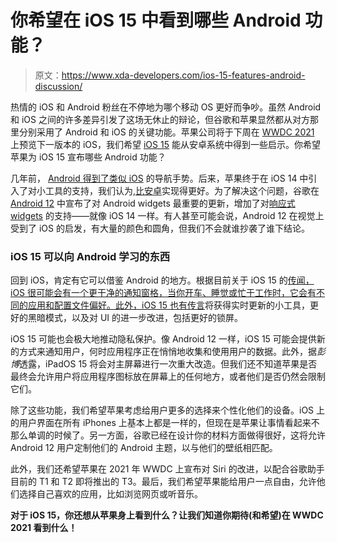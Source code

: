 # 你希望在 iOS 15 中看到哪些 Android 功能？

> 原文：<https://www.xda-developers.com/ios-15-features-android-discussion/>

热情的 iOS 和 Android 粉丝在不停地为哪个移动 OS 更好而争吵。虽然 Android 和 iOS 之间的许多差异引发了这场无休止的辩论，但谷歌和苹果显然都从对方那里分别采用了 Android 和 iOS 的关键功能。苹果公司将于下周在 [WWDC 2021](https://www.xda-developers.com/apple-wwdc-21-announced/) 上预览下一版本的 iOS，我们希望 [iOS 15](https://www.xda-developers.com/ios-15/) 能从安卓系统中得到一些启示。你希望苹果为 iOS 15 宣布哪些 Android 功能？

几年前， [Android 得到了类似 iOS](https://www.xda-developers.com/android-q-iphone-navigation-gestures/) 的导航手势。后来，苹果终于在 iOS 14 中引入了对小工具的支持，我们认为,[比安卓](https://www.xda-developers.com/apple-ios-14-widgets-better-than-android/)实现得更好。为了解决这个问题，谷歌在 [Android 12](https://www.xda-developers.com/android-12/) 中宣布了对 Android widgets 最重要的更新，增加了对[响应式 widgets](https://www.xda-developers.com/google-android-12-widgets-overhaul/) 的支持——就像 iOS 14 一样。有人甚至可能会说，Android 12 在视觉上受到了 iOS 的启发，有大量的颜色和圆角，但我们不会就谁抄袭了谁下结论。

### iOS 15 可以向 Android 学习的东西

回到 iOS，肯定有它可以借鉴 Android 的地方。根据目前关于 iOS 15 的[传闻，iOS 很可能会有一个更干净的通知窗格，当你开车、睡觉或忙于工作时，它会有不同的应用和配置文件偏好。此外，iOS 15 也有](https://www.xda-developers.com/apple-ios-15-user-status-privacy-changes-explore-imessage-social-network/)[传言](https://twitter.com/connorjewiss/status/1397158493405302785)将获得实时更新的小工具，更好的黑暗模式，以及对 UI 的进一步改进，包括更好的锁屏。

iOS 15 可能也会极大地推动隐私保护。像 Android 12 一样，iOS 15 可能会提供新的方式来通知用户，何时应用程序正在悄悄地收集和使用用户的数据。此外，据*彭博*透露，iPadOS 15 将会对主屏幕进行一次重大改造。但我们还不知道苹果是否最终会允许用户将应用程序图标放在屏幕上的任何地方，或者他们是否仍然会限制它们。

除了这些功能，我们希望苹果考虑给用户更多的选择来个性化他们的设备。iOS 上的用户界面在所有 iPhones 上基本上都是一样的，但现在是苹果让事情看起来不那么单调的时候了。另一方面，谷歌已经在设计你的材料方面做得很好，这将允许 Android 12 用户定制他们的 Android 主题，以与他们的壁纸相匹配。

此外，我们还希望苹果在 2021 年 WWDC 上宣布对 Siri 的改进，以配合谷歌助手目前的 T1 和 T2 即将推出的 T3。最后，我们希望苹果能给用户一点自由，允许他们选择自己喜欢的应用，比如浏览网页或听音乐。

**对于 iOS 15，你还想从苹果身上看到什么？让我们知道你期待(和希望)在 WWDC 2021 看到什么！**